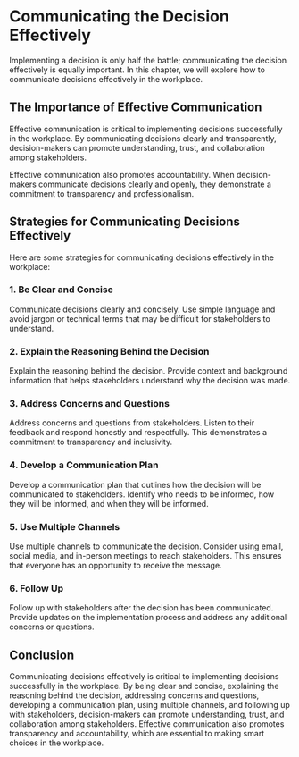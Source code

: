 Communicating the Decision Effectively
==============================================================================================

Implementing a decision is only half the battle; communicating the decision effectively is equally important. In this chapter, we will explore how to communicate decisions effectively in the workplace.

The Importance of Effective Communication
-----------------------------------------

Effective communication is critical to implementing decisions successfully in the workplace. By communicating decisions clearly and transparently, decision-makers can promote understanding, trust, and collaboration among stakeholders.

Effective communication also promotes accountability. When decision-makers communicate decisions clearly and openly, they demonstrate a commitment to transparency and professionalism.

Strategies for Communicating Decisions Effectively
--------------------------------------------------

Here are some strategies for communicating decisions effectively in the workplace:

### 1. Be Clear and Concise

Communicate decisions clearly and concisely. Use simple language and avoid jargon or technical terms that may be difficult for stakeholders to understand.

### 2. Explain the Reasoning Behind the Decision

Explain the reasoning behind the decision. Provide context and background information that helps stakeholders understand why the decision was made.

### 3. Address Concerns and Questions

Address concerns and questions from stakeholders. Listen to their feedback and respond honestly and respectfully. This demonstrates a commitment to transparency and inclusivity.

### 4. Develop a Communication Plan

Develop a communication plan that outlines how the decision will be communicated to stakeholders. Identify who needs to be informed, how they will be informed, and when they will be informed.

### 5. Use Multiple Channels

Use multiple channels to communicate the decision. Consider using email, social media, and in-person meetings to reach stakeholders. This ensures that everyone has an opportunity to receive the message.

### 6. Follow Up

Follow up with stakeholders after the decision has been communicated. Provide updates on the implementation process and address any additional concerns or questions.

Conclusion
----------

Communicating decisions effectively is critical to implementing decisions successfully in the workplace. By being clear and concise, explaining the reasoning behind the decision, addressing concerns and questions, developing a communication plan, using multiple channels, and following up with stakeholders, decision-makers can promote understanding, trust, and collaboration among stakeholders. Effective communication also promotes transparency and accountability, which are essential to making smart choices in the workplace.
